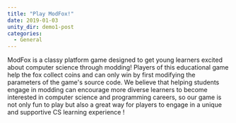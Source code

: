 ```yaml
---
title: "Play ModFox!"
date: 2019-01-03
unity_dir: demo1-post
categories:
  - General
---
```


ModFox is a classy platform game designed to get young learners excited about computer science through modding! Players of this educational game help the fox collect coins and can only win by first modifying the parameters of the game's source code. We believe that helping students engage in modding can encourage more diverse learners to become interested in computer science and programming careers, so our game is not only fun to play but also a great way for players to engage in a unique and supportive CS learning experience !
